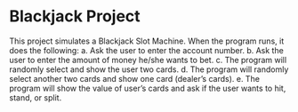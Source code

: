 # Blackjack Project
This project simulates a Blackjack Slot Machine. When the program runs, it does the following:
a. Ask the user to enter the account number.
b. Ask the user to enter the amount of money he/she wants to bet.
c. The program will randomly select and show the user two cards.
d. The program will randomly select another two cards and show one card (dealer’s cards).
e. The program will show the value of user’s cards and ask if the user wants to hit, stand, or split.
